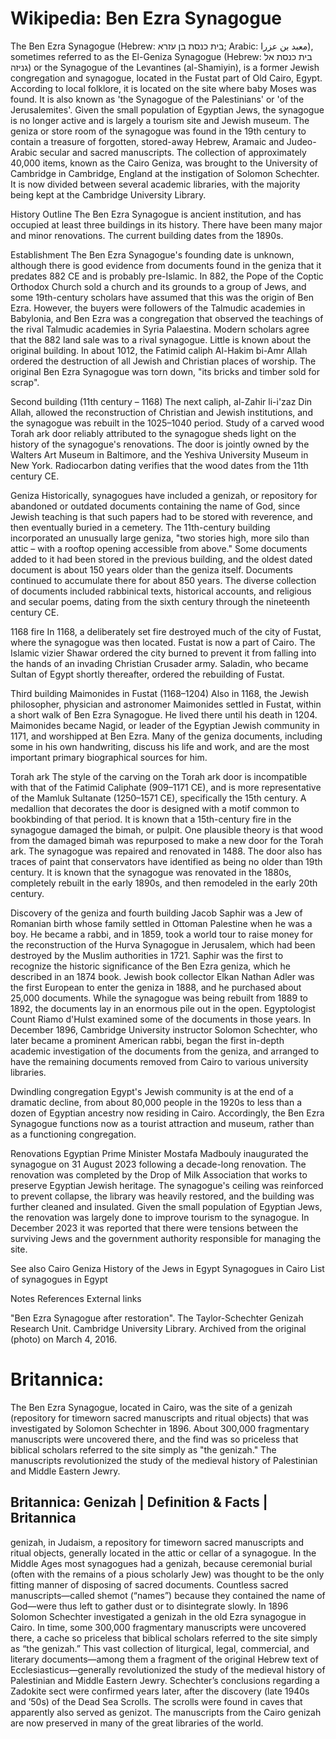 
# Wikipedia: Ben Ezra Synagogue
The Ben Ezra Synagogue (Hebrew: בית כנסת בן עזרא; Arabic: معبد بن عزرا), sometimes referred to as the El-Geniza Synagogue (Hebrew: בית כנסת אל גניזה) or the Synagogue of the Levantines (al-Shamiyin),  is a former Jewish congregation and synagogue, located in the Fustat part of Old Cairo, Egypt. According to local folklore, it is located on the site where baby Moses was found.
It is also known as 'the Synagogue of the Palestinians' or 'of the Jerusalemites'.
Given the small population of Egyptian Jews, the synagogue is no longer active and is largely a tourism site and Jewish museum.
The geniza or store room of the synagogue was found in the 19th century to contain a treasure of forgotten, stored-away Hebrew, Aramaic and Judeo-Arabic secular and sacred manuscripts. The collection of approximately 40,000 items, known as the Cairo Geniza, was brought to the University of Cambridge in Cambridge, England at the instigation of Solomon Schechter. It is now divided between several academic libraries, with the majority being kept at the Cambridge University Library.

History
Outline
The Ben Ezra Synagogue is ancient institution, and has occupied at least three buildings in its history. There have been many major and minor renovations. The current building dates from the 1890s.

Establishment
The Ben Ezra Synagogue's founding date is unknown, although there is good evidence from documents found in the geniza that it predates 882 CE and is probably pre-Islamic. In 882, the Pope of the Coptic Orthodox Church sold a church and its grounds to a group of Jews, and some 19th-century scholars have assumed that this was the origin of Ben Ezra. However, the buyers were followers of the Talmudic academies in Babylonia, and Ben Ezra was a congregation that observed the teachings of the rival Talmudic academies in Syria Palaestina. Modern scholars agree that the 882 land sale was to a rival synagogue.
Little is known about the original building. In about 1012, the Fatimid caliph Al-Hakim bi-Amr Allah ordered the destruction of all Jewish and Christian places of worship. The original Ben Ezra Synagogue was torn down, "its bricks and timber sold for scrap".

Second building (11th century – 1168)
The next caliph, al-Zahir li-i'zaz Din Allah, allowed the reconstruction of Christian and Jewish institutions, and the synagogue was rebuilt in the 1025–1040 period. Study of a carved wood Torah ark door reliably attributed to the synagogue sheds light on the history of the synagogue's renovations. The door is jointly owned by the Walters Art Museum in Baltimore, and the Yeshiva University Museum in New York. Radiocarbon dating verifies that the wood dates from the 11th century CE.

Geniza
Historically, synagogues have included a genizah, or repository for abandoned or outdated documents containing the name of God, since Jewish teaching is that such papers had to be stored with reverence, and then eventually buried in a cemetery. The 11th-century building incorporated an unusually large geniza, "two stories high, more silo than attic – with a rooftop opening accessible from above." Some documents added to it had been stored in the previous building, and the oldest dated document is about 150 years older than the geniza itself. Documents continued to accumulate there for about 850 years. The diverse collection of documents included rabbinical texts, historical accounts, and religious and secular poems, dating from the sixth century through the nineteenth century CE.

1168 fire
In 1168, a deliberately set fire destroyed much of the city of Fustat, where the synagogue was then located. Fustat is now a part of Cairo. The Islamic vizier Shawar ordered the city burned to prevent it from falling into the hands of an invading Christian Crusader army. Saladin, who became Sultan of Egypt shortly thereafter, ordered the rebuilding of Fustat.

Third building
Maimonides in Fustat (1168–1204)
Also in 1168, the Jewish philosopher, physician and astronomer Maimonides settled in Fustat, within a short walk of Ben Ezra Synagogue. He lived there until his death in 1204. Maimonides became Nagid, or leader of the Egyptian Jewish community in 1171, and worshipped at Ben Ezra. Many of the geniza documents, including some in his own handwriting, discuss his life and work, and are the most important primary biographical sources for him.

Torah ark
The style of the carving on the Torah ark door is incompatible with that of the Fatimid Caliphate (909–1171 CE), and is more representative of the Mamluk Sultanate (1250–1571 CE), specifically the 15th century. A medallion that decorates the door is designed with a motif common to bookbinding of that period. It is known that a 15th-century fire in the synagogue damaged the bimah, or pulpit. One plausible theory is that wood from the damaged bimah was repurposed to make a new door for the Torah ark. The synagogue was repaired and renovated in 1488.
The door also has traces of paint that conservators have identified as being no older than 19th century. It is known that the synagogue was renovated in the 1880s, completely rebuilt in the early 1890s, and then remodeled in the early 20th century.

Discovery of the geniza and fourth building
Jacob Saphir was a Jew of Romanian birth whose family settled in Ottoman Palestine when he was a boy. He became a rabbi, and in 1859, took a world tour to raise money for the reconstruction of the Hurva Synagogue in Jerusalem, which had been destroyed by the Muslim authorities in 1721. Saphir was the first to recognize the historic significance of the Ben Ezra geniza, which he described in an 1874 book. Jewish book collector Elkan Nathan Adler was the first European to enter the geniza in 1888, and he purchased about 25,000 documents. While the synagogue was being rebuilt from 1889 to 1892, the documents lay in an enormous pile out in the open. Egyptologist Count Riamo d'Hulst examined some of the documents in those years. In December 1896, Cambridge University instructor Solomon Schechter, who later became a prominent American rabbi, began the first in-depth academic investigation of the documents from the geniza, and arranged to have the remaining documents removed from Cairo to various university libraries.

Dwindling congregation
Egypt's Jewish community is at the end of a dramatic decline, from about 80,000 people in the 1920s to less than a dozen of Egyptian ancestry now residing in Cairo. Accordingly, the Ben Ezra Synagogue functions now as a tourist attraction and museum, rather than as a functioning congregation.

Renovations
Egyptian Prime Minister Mostafa Madbouly inaugurated the synagogue on 31 August 2023 following a decade-long renovation. The renovation was completed by the Drop of Milk Association that works to preserve Egyptian Jewish heritage. The synagogue's ceiling was reinforced to prevent collapse, the library was heavily restored, and the building was further cleaned and insulated. Given the small population of Egyptian Jews, the renovation was largely done to improve tourism to the synagogue. In December 2023 it was reported that there were tensions between the surviving Jews and the government authority responsible for managing the site.

See also
Cairo Geniza
History of the Jews in Egypt
Synagogues in Cairo
List of synagogues in Egypt

Notes
References
External links

"Ben Ezra Synagogue after restoration". The Taylor-Schechter Genizah Research Unit. Cambridge University Library. Archived from the original (photo) on March 4, 2016.
# Britannica:
The Ben Ezra Synagogue, located in Cairo, was the site of a genizah
(repository for timeworn sacred manuscripts and ritual objects) that was
investigated by Solomon Schechter in 1896. About 300,000 fragmentary
manuscripts were uncovered there, and the find was so priceless that biblical
scholars referred to the site simply as "the genizah." The manuscripts
revolutionized the study of the medieval history of Palestinian and Middle
Eastern Jewry.



## Britannica: Genizah | Definition & Facts | Britannica
genizah,  in Judaism, a repository for timeworn sacred manuscripts and ritual objects, generally located in the attic or cellar of a synagogue. In the Middle Ages most synagogues had a genizah, because ceremonial burial (often with the remains of a pious scholarly Jew) was thought to be the only fitting manner of disposing of sacred documents. Countless sacred manuscripts—called shemot (“names”) because they contained the name of God—were thus left to gather dust or to disintegrate slowly.
In 1896 Solomon Schechter investigated a genizah in the old Ezra synagogue in Cairo. In time, some 300,000 fragmentary manuscripts were uncovered there, a cache so priceless that biblical scholars referred to the site simply as “the genizah.” This vast collection of liturgical, legal, commercial, and literary documents—among them a fragment of the original Hebrew text of Ecclesiasticus—generally revolutionized the study of the medieval history of Palestinian and Middle Eastern Jewry. Schechter’s conclusions regarding a Zadokite sect were confirmed years later, after the discovery (late 1940s and ’50s) of the Dead Sea Scrolls. The scrolls were found in caves that apparently also served as genizot. The manuscripts from the Cairo genizah are now preserved in many of the great libraries of the world.
